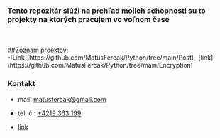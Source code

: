 ### Tento repozitár slúži na prehľad mojich schopnosti su to projekty na ktorých pracujem vo voľnom čase 
<br/>
<br/>
##Zoznam proektov:
<br/>
-[Link](https://github.com/MatusFercak/Python/tree/main/Post)
-[link](https://github.com/MatusFercak/Python/tree/main/Encryption)




### Kontakt 
- mail: matusfercak@gmail.com
- tel. č.: <a href="">+4219 363 199</a>

- [link](https://github.com/MatusFercak/Python/tree/main/Post)




